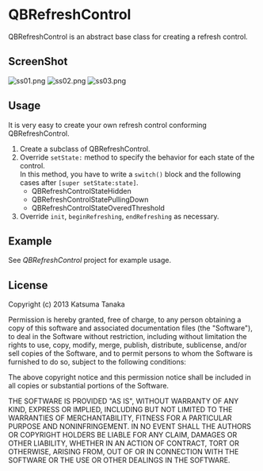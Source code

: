 # QBRefreshControl
QBRefreshControl is an abstract base class for creating a refresh control.


## ScreenShot
![ss01.png](http://adotout.sakura.ne.jp/github/QBRefreshControl/ss01.png)
![ss02.png](http://adotout.sakura.ne.jp/github/QBRefreshControl/ss02.png)
![ss03.png](http://adotout.sakura.ne.jp/github/QBRefreshControl/ss03.png)


## Usage
It is very easy to create your own refresh control conforming QBRefreshControl.

1. Create a subclass of QBRefreshControl.
2. Override `setState:` method to specify the behavior for each state of the control.  
In this method, you have to write a `switch()` block and the following cases after `[super setState:state]`.
	* QBRefreshControlStateHidden
	* QBRefreshControlStatePullingDown
	* QBRefreshControlStateOveredThreshold
3. Override `init`, `beginRefreshing`, `endRefreshing` as necessary.


## Example
See *QBRefreshControl* project for example usage.


## License
 Copyright (c) 2013 Katsuma Tanaka
 
 Permission is hereby granted, free of charge, to any person obtaining a copy of this software and associated documentation files (the "Software"), to deal in the Software without restriction, including without limitation the rights to use, copy, modify, merge, publish, distribute, sublicense, and/or sell copies of the Software, and to permit persons to whom the Software is furnished to do so, subject to the following conditions:
 
 The above copyright notice and this permission notice shall be included in all copies or substantial portions of the Software.
 
 THE SOFTWARE IS PROVIDED "AS IS", WITHOUT WARRANTY OF ANY KIND, EXPRESS OR IMPLIED, INCLUDING BUT NOT LIMITED TO THE WARRANTIES OF MERCHANTABILITY, FITNESS FOR A PARTICULAR PURPOSE AND NONINFRINGEMENT. IN NO EVENT SHALL THE AUTHORS OR COPYRIGHT HOLDERS BE LIABLE FOR ANY CLAIM, DAMAGES OR OTHER LIABILITY, WHETHER IN AN ACTION OF CONTRACT, TORT OR OTHERWISE, ARISING FROM, OUT OF OR IN CONNECTION WITH THE SOFTWARE OR THE USE OR OTHER DEALINGS IN THE SOFTWARE.
